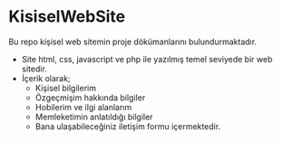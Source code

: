 # KisiselWebSite
Bu repo kişisel web sitemin proje dökümanlarını bulundurmaktadır.
* Site html, css, javascript ve php ile yazılmış temel seviyede bir web sitedir.
* İçerik olarak;
    * Kişisel bilgilerim
    * Özgeçmişim hakkında bilgiler
    * Hobilerim ve ilgi alanlarım
    * Memleketimin anlatıldığı bilgiler
    * Bana ulaşabileceğiniz iletişim formu içermektedir.

